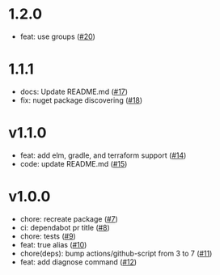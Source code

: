 # 1.2.0

- feat: use groups ([#20](https://github.com/renancaraujo/dependabot_gen/pull/20))

# 1.1.1

- docs: Update README.md ([#17](https://github.com/renancaraujo/dependabot_gen/pull/17))
- fix: nuget package discovering ([#18](https://github.com/renancaraujo/dependabot_gen/pull/18))

# v1.1.0

- feat: add elm, gradle, and terraform support ([#14](https://github.com/renancaraujo/dependabot_gen/pull/14))
- code: update README.md ([#15](https://github.com/renancaraujo/dependabot_gen/pull/15))

# v1.0.0

- chore: recreate package ([#7](https://github.com/renancaraujo/dependabot_gen/pull/7))
- ci: dependabot pr title ([#8](https://github.com/renancaraujo/dependabot_gen/pull/8))
- chore: tests ([#9](https://github.com/renancaraujo/dependabot_gen/pull/9))
- feat: true alias ([#10](https://github.com/renancaraujo/dependabot_gen/pull/10))
- chore(deps): bump actions/github-script from 3 to 7 ([#11](https://github.com/renancaraujo/dependabot_gen/pull/11))
- feat: add diagnose command ([#12](https://github.com/renancaraujo/dependabot_gen/pull/12))
